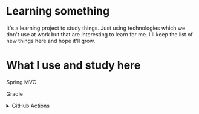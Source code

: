 # Learning something

It's a learning project to study things.
Just using technologies which we don't use at work but that
are interesting to learn for me. I'll keep the list of new
things here and hope it'll grow.

# What I use and study here

Spring MVC

Gradle

<details>
    <summary>GitHub Actions</summary>

Course: GitHub Actions - The Complete
Guide [certificate](https://www.udemy.com/certificate/UC-852683ac-bea0-4019-a120-264cbbda7bed/)

Demo workflows:

- Common options for the 'on' action trigger: [link](.github/workflows/demo-on-variants.yml)
- Using matrix to perform jobs with multiple parameter combinations: [link](.github/workflows/demo-matrix.yml)

</details>

